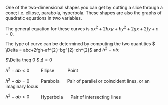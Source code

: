 One of the two-dimensional shapes you can get by cutting a slice through
a cone; i.e. ellipse, parabola, hyperbola. These shapes are also the
graphs of quadratic equations in two variables.

The general equation for these curves is $ax^{2}+2hxy+by^{2}+2gx+2fy+c=0.$ 

The type of curve can be determined by computing the two quantities 
$ \Delta = abc+2fgh-af^{2}-bg^{2}-ch^{2}$ and $h^{2}-ab$:

$\Delta \neq 0 $ $\Delta = 0$ 

$h^{2}-ab < 0 \quad\quad$ Ellipse $\quad\quad$ Point 

$h^{2}-ab = 0$$\quad\quad$ Parabola $\quad$ Pair of parallel or coincident lines, or an imaginary locus 

$h^{2}-ab > 0$$\quad\quad$ Hyperbola $\quad$ Pair of intersecting lines
  

